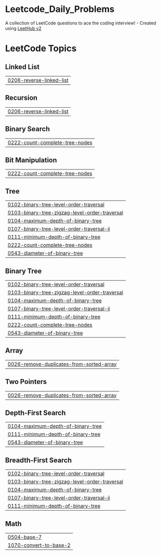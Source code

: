 # Leetcode_Daily_Problems
A collection of LeetCode questions to ace the coding interview! - Created using [LeetHub v2](https://github.com/arunbhardwaj/LeetHub-2.0)

<!---LeetCode Topics Start-->
# LeetCode Topics
## Linked List
|  |
| ------- |
| [0206-reverse-linked-list](https://github.com/vikasp2005/Leetcode_Daily_Problems/tree/master/0206-reverse-linked-list) |
## Recursion
|  |
| ------- |
| [0206-reverse-linked-list](https://github.com/vikasp2005/Leetcode_Daily_Problems/tree/master/0206-reverse-linked-list) |
## Binary Search
|  |
| ------- |
| [0222-count-complete-tree-nodes](https://github.com/vikasp2005/Leetcode_Daily_Problems/tree/master/0222-count-complete-tree-nodes) |
## Bit Manipulation
|  |
| ------- |
| [0222-count-complete-tree-nodes](https://github.com/vikasp2005/Leetcode_Daily_Problems/tree/master/0222-count-complete-tree-nodes) |
## Tree
|  |
| ------- |
| [0102-binary-tree-level-order-traversal](https://github.com/vikasp2005/Leetcode_Daily_Problems/tree/master/0102-binary-tree-level-order-traversal) |
| [0103-binary-tree-zigzag-level-order-traversal](https://github.com/vikasp2005/Leetcode_Daily_Problems/tree/master/0103-binary-tree-zigzag-level-order-traversal) |
| [0104-maximum-depth-of-binary-tree](https://github.com/vikasp2005/Leetcode_Daily_Problems/tree/master/0104-maximum-depth-of-binary-tree) |
| [0107-binary-tree-level-order-traversal-ii](https://github.com/vikasp2005/Leetcode_Daily_Problems/tree/master/0107-binary-tree-level-order-traversal-ii) |
| [0111-minimum-depth-of-binary-tree](https://github.com/vikasp2005/Leetcode_Daily_Problems/tree/master/0111-minimum-depth-of-binary-tree) |
| [0222-count-complete-tree-nodes](https://github.com/vikasp2005/Leetcode_Daily_Problems/tree/master/0222-count-complete-tree-nodes) |
| [0543-diameter-of-binary-tree](https://github.com/vikasp2005/Leetcode_Problems/tree/master/0543-diameter-of-binary-tree) |
## Binary Tree
|  |
| ------- |
| [0102-binary-tree-level-order-traversal](https://github.com/vikasp2005/Leetcode_Daily_Problems/tree/master/0102-binary-tree-level-order-traversal) |
| [0103-binary-tree-zigzag-level-order-traversal](https://github.com/vikasp2005/Leetcode_Daily_Problems/tree/master/0103-binary-tree-zigzag-level-order-traversal) |
| [0104-maximum-depth-of-binary-tree](https://github.com/vikasp2005/Leetcode_Daily_Problems/tree/master/0104-maximum-depth-of-binary-tree) |
| [0107-binary-tree-level-order-traversal-ii](https://github.com/vikasp2005/Leetcode_Daily_Problems/tree/master/0107-binary-tree-level-order-traversal-ii) |
| [0111-minimum-depth-of-binary-tree](https://github.com/vikasp2005/Leetcode_Daily_Problems/tree/master/0111-minimum-depth-of-binary-tree) |
| [0222-count-complete-tree-nodes](https://github.com/vikasp2005/Leetcode_Daily_Problems/tree/master/0222-count-complete-tree-nodes) |
| [0543-diameter-of-binary-tree](https://github.com/vikasp2005/Leetcode_Problems/tree/master/0543-diameter-of-binary-tree) |
## Array
|  |
| ------- |
| [0026-remove-duplicates-from-sorted-array](https://github.com/vikasp2005/Leetcode_Problems/tree/master/0026-remove-duplicates-from-sorted-array) |
## Two Pointers
|  |
| ------- |
| [0026-remove-duplicates-from-sorted-array](https://github.com/vikasp2005/Leetcode_Problems/tree/master/0026-remove-duplicates-from-sorted-array) |
## Depth-First Search
|  |
| ------- |
| [0104-maximum-depth-of-binary-tree](https://github.com/vikasp2005/Leetcode_Daily_Problems/tree/master/0104-maximum-depth-of-binary-tree) |
| [0111-minimum-depth-of-binary-tree](https://github.com/vikasp2005/Leetcode_Daily_Problems/tree/master/0111-minimum-depth-of-binary-tree) |
| [0543-diameter-of-binary-tree](https://github.com/vikasp2005/Leetcode_Problems/tree/master/0543-diameter-of-binary-tree) |
## Breadth-First Search
|  |
| ------- |
| [0102-binary-tree-level-order-traversal](https://github.com/vikasp2005/Leetcode_Daily_Problems/tree/master/0102-binary-tree-level-order-traversal) |
| [0103-binary-tree-zigzag-level-order-traversal](https://github.com/vikasp2005/Leetcode_Daily_Problems/tree/master/0103-binary-tree-zigzag-level-order-traversal) |
| [0104-maximum-depth-of-binary-tree](https://github.com/vikasp2005/Leetcode_Daily_Problems/tree/master/0104-maximum-depth-of-binary-tree) |
| [0107-binary-tree-level-order-traversal-ii](https://github.com/vikasp2005/Leetcode_Daily_Problems/tree/master/0107-binary-tree-level-order-traversal-ii) |
| [0111-minimum-depth-of-binary-tree](https://github.com/vikasp2005/Leetcode_Daily_Problems/tree/master/0111-minimum-depth-of-binary-tree) |
## Math
|  |
| ------- |
| [0504-base-7](https://github.com/vikasp2005/Leetcode_Problems/tree/master/0504-base-7) |
| [1070-convert-to-base-2](https://github.com/vikasp2005/Leetcode_Problems/tree/master/1070-convert-to-base-2) |
<!---LeetCode Topics End-->